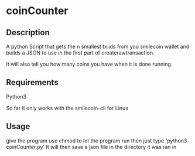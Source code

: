# coinCounter

## Description
 A python Script that gets the n smallest tx:ids from you smilecoin wallet and builds a JSON to use in the first part of createrawtransaction. 
 
 It will also tell you how many coins you have when it is done running.

## Requirements
 Python3
 
 So far it only works with the smilecoin-cli for Linux

## Usage
give the program use chmod to let the program run
then just type 'python3 coinCounter.py'
It will then save a json file in the directory it was ran in 
